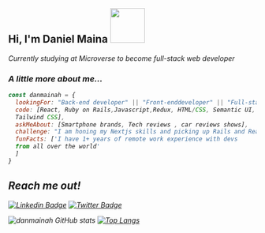 
<h2> Hi, I'm Daniel Maina <img src="https://media.giphy.com/media/26Fxy3Iz1ari8oytO/giphy.gif" width="70"></h2>


<p><em>Currently studying at Microverse to become full-stack web developer</p>

###  A little more about me...  

```javascript
const danmainah = {
  lookingFor: "Back-end developer" || "Front-enddeveloper" || "Full-stack web developer",
  code: [React, Ruby on Rails,Javascript,Redux, HTML/CSS, Semantic UI, Bootstrap, 
  Tailwind CSS],
  askMeAbout: [Smartphone brands, Tech reviews , car reviews shows],
  challenge: "I am honing my Nextjs skills and picking up Rails and React",
  funFacts: ['I have 1+ years of remote work experience with devs 
  from all over the world' 
  ]
}

```
## Reach me out!
[![Linkedin Badge](https://img.shields.io/badge/-Daniel%20Maina-blue?style=flat-square&logo=Linkedin&logoColor=white&link=https://www.linkedin.com/in/ellievillalejos/)](www.linkedin.com/in/daniel-maina-315a38191)
[![Twitter Badge](https://img.shields.io/badge/-@danmainah_-1ca0f1?style=flat-square&labelColor=1ca0f1&logo=twitter&logoColor=white&link=https://twitter.com/miss_elliev)](https://twitter.com/danmainah)


![danmainah GitHub stats](https://github-readme-stats.vercel.app/api?username=danmainah&show_icons=true&theme=radical)
[![Top Langs](https://github-readme-stats.vercel.app/api/top-langs/?username=danmainah&theme=radical)](https://github.com/danmainah/github-readme-stats)
